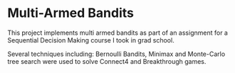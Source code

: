 # Multi-Armed Bandits
This project implements multi armed bandits as part of an assignment for a Sequential Decision Making course I took in grad school.

Several techniques including: Bernoulli Bandits, Minimax and Monte-Carlo tree search were used to solve Connect4 and Breakthrough games.
